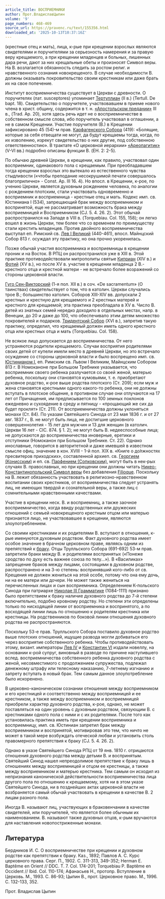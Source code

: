 ```yaml
---
article_title: ВОСПРИЕМНИКИ
author: Прот.ВладиславЦыпин
volume: '9'
page_numbers: 468-469
source_url: https://pravenc.ru/text/155356.html
downloaded_at: '2025-10-13T10:37:16Z'
---
```


(крестные отец и мать), лица, к-рые при крещении взрослых являются свидетелями и поручителями за серьезность намерения и за правую веру крещаемого, а при крещении младенцев и больных, лишенных дара речи, дают за них крещальные обеты и произносят Символ веры. На В. возлагается обязанность следить за ростом религ. и нравственного сознания новокрещеного. В случае необходимости В. должны оказывать покровительство своим крестникам или даже брать их на свое попечение.

Институт восприемничества существует в Церкви с древности. О поручителях (лат. susceptores) упоминает [Тертуллиан](https://pravenc.ru/text/Тертуллиан.html) (II в.) (Tertull. De bapt. 18). Свидетельство о поручителе, участвовавшем в приеме нового члена в христ. общину, содержится в т. н. [«Апостольском предании»](<https://pravenc.ru/text/ Апостольском предании .html>) III в., (Trad. Ap. 20), хотя здесь речь идет не о восприемничестве в собственном смысле слова, ибо поручитель участвовал в оглашении, а не в самом Крещении. Участие поручителя (В.) в Крещении зафиксировано 45 (54)-м прав. [Карфагенского Собора](<https://pravenc.ru/text/Карфагенского Собора.html>) (419): «Болящие, которые за себя отвещати не могут, да будут крещаемы тогда, когда, по их изволению, изрекут свидетельство о них другие, под собственною ответственностию». В трактате «О церковной иерархии» [«Ареопагитик»](<https://pravenc.ru/text/ Ареопагитик .html>) (V-VI вв.) подробно описаны функции В. (EH. 2: 2-5).

По обычаю древней Церкви, в крещении, как правило, участвовал один восприемник, одинакового пола с крещаемым. При преобладавшем тогда крещении взрослых это вытекало из естественного чувства стыдливости («чтобы преподание несокрушимой печати совершалось благоприлично» - Const. Ap. III 16. 4). Но впосл. в Крещении, к-рое, по учению Церкви, является духовным рождением человека, по аналогии с рождением плотским, стали участвовать одновременно и восприемник и восприемница - крестные отец и мать. Кодекс имп. св. Юстиниана I (534), запрещающий брак между восприемником и воспринятой, еще не рассматривает возможность брака между восприемницей и Восприемником (СJ. 5. 4. 26. 2). Этот обычай распространился на Западе в VIII в. (Torquebiau. Col. 155, 158); он легко вошел в жизнь Церкви, тем более что со временем по преимуществу стали крестить младенцев. Против двойного восприемничества выступал еп. Римский св. [Лев I Великий](<https://pravenc.ru/text/Лев I Великий.html>) (440-461), впосл. Майнцский Собор 813 г. осуждал эту практику, но она прочно укоренилась.

Позже обычай участия восприемника и восприемницы в крещении проник и на Восток. В РПЦ он распространился уже в XIII в. Этой практике противодействовали митрополиты святые [Киприан](https://pravenc.ru/text/Киприан.html) (XIV в.) и [Фотий](https://pravenc.ru/text/Фотий.html) (XV в.), но после XV в. участие в крещении младенца 2 В.- крестного отца и крестной матери - не встречало более возражений со стороны церковной власти.

[Гуго Сен-Викторский](<https://pravenc.ru/text/Гуго Сен-Викторский.html>) (1-я пол. XII в.) в соч. «De sacramentum» (О таинствах) свидетельствует о том, что в католич. Церкви случались трое В.; большинство католич. Соборов XIII-XIV вв. допускали 2 крестных и крестную для крещаемого и 2 крестных матерей и крестного для крещаемой; эта практика преобладала в XV в. Число В. детей из знатных семей нередко доходило в отдельных местах, напр. в Венеции, до 20 и даже до 100, что обеспечивало этим детям множество покровителей и подарков. [Тридентский Собор](<https://pravenc.ru/text/Тридентский Собор.html>) (XVI в.), запретив такую практику, определил, что крещаемый должен иметь одного крестного отца или крестных отца и мать (Torquebiau. Col. 158).

Не всякое лицо допускается до восприемничества. От него устраняются родители крещаемого. Случаи восприятия родителями своих детей от купели имели место в древней Церкви, но это встречало осуждение со стороны церковной власти и было воспрещено имп. св. [Юстинианом I](<https://pravenc.ru/text/Юстиниан I.html>), еп. Римским св. Львом I Великим, Майнцским Собором 813 г. В Номоканоне при Большом Требнике указывается, что восприемник своего ребенка разлучается со своей женой, матерью ребенка, поскольку они становятся кумовьями, т. е. приобретают духовное родство, к-рое выше родства плотского (Ст. 209); если муж и жена становятся крестными одного какого-то ребенка, они не должны вступать в плотское общение, в противном случае они отлучаются на 17 лет от Причащения, им предписывается по 100 земных поклонов ежедневно и сухоядение в среду и пятницу - «прощающий же сих да будет проклят» (Ст. 211). От восприемничества должны уклоняться монахи (Ст. 84). По указам Святейшего Синода от 23 мая 1836 г. и от 27 авг. 1837 г., В. не могут быть лица, не достигшие церковного совершеннолетия - 15 лет для мужчин и 13 для женщин (в католич. Церкви 16 лет - CIC. 874. § 1. 2); не могут быть В. недееспособные лица; не допускаются до восприемничества иноверные, еретики и отступники (Номоканон при Большом Требнике. Ст. 22). Однако инославные, говорится в авторитетной и даже имевшей в известном смысле офиц. значение в кон. XVIII - 1-й пол. XIX в. «Книге о до́лжностях пресвитеров приходских», составленной архиеп. св. [Георгием (Конисским)](<https://pravenc.ru/text/Георгием (Конисским).html>) и еп. св. [Парфением (Сопковским)](<https://pravenc.ru/text/Парфением (Сопковским).html>), могут быть в нек-рых случаях В. православных, но при крещении они должны читать [Никео-Константинопольский Символ веры](<https://pravenc.ru/text/Никео-Константинопольский Символ веры.html>) без добавления [Filioque](https://pravenc.ru/text/Filioque.html). Поскольку на В. лежит обязанность участвовать в религиозно-нравственном воспитании своих крестников, от восприемничества следует устранять лиц, не имеющих твердой и сознательной веры, а также лиц с сомнительными нравственными качествами.

Участие в крещении неск. В. и восприемниц, а также заочное восприемничество, когда ввиду родственных или дружеских отношений с семьей новокрещеного крестным отцом или матерью признается лицо, не участвовавшее в крещении, являются злоупотреблением.

Со своими крестниками и их родителями В. вступают в отношения, к-рые именуются духовным родством. Факт духовного родства имеет особое значение в брачном церковном праве, являясь одним из препятствий к [браку](https://pravenc.ru/text/браку.html). Отцы Трулльского Собора (691-692) 53-м прав. запретили браки между В. и родителями воспринятых («Понеже сродство по духу есть важнее союза по телу...»). В «Василиках» запрещение браков между лицами, состоящими в духовном родстве, распространено и на 3-ю степень: воспринявший кого-либо от св. Крещения не должен жениться на этой особе, потому что она ему дочь, ни на ее матери или дочери. Не может также жениться на перечисленных лицах и сын восприемника. Определением К-польского Синода при патриархе [Николае III Грамматике](<https://pravenc.ru/text/Николае III Грамматике.html>) (1084-1111) признано было препятствием к браку наличие духовного родства до 7-й степени включительно, подобно кровному родству. Но степени эти определены только по нисходящей линии от восприемника и воспринятого, а по восходящей линии лишь по отношению к родителям крестника или крестницы. На родственников по боковой линии отношения духовного родства не распространяются.

Поскольку 53-е прав. Трулльского Собора поставило духовное родство выше плотских отношений, ищущие развода могли добиваться его через восприятие собственного ребенка. Чтобы противодействовать этому, визант. императоры [Лев IV](<https://pravenc.ru/text/Лев IV.html>) и [Константин VI](<https://pravenc.ru/text/Константин VI.html>) издали новеллу, на основании к-рой супруг, виновный в разводе по причине наступившего вслед. восприемничества собственного ребенка духовного родства с женой, несовместимого с продолжением супружества, подлежал денежному штрафу или телесному наказанию, 7-летнему изгнанию и запрету вступать в новый брак. Тем самым данное злоупотребление было искоренено.

В церковно-каноническом сознании отношения между восприемником и его крестницей и соответственно между восприемницей и ее крестником, а также между восприемником и восприемницей приобрели характер духовного родства, к-рое, однако, не может поставляться на один уровень с духовным родством, связующим В. с крестниками одного пола с ними и с их родителями. После того как установилась практика иметь при крещении восприемника и восприемницу, имп. св. Юстиниан запретил брак между восприемником и воспринятой, мотивировав это тем, что ничто не может в такой мере возбуждать отеческой любви и установить столь правомерного препятствия к браку (CJ. 5. 4. 26. 2).

Однако в указе Святейшего Синода РПЦ от 19 янв. 1810 г. отрицаются отношения духовного родства между детьми В. и воспринятым. Святейший Синод нашел непреодолимое препятствие к браку лишь в отношениях между восприемницей и отцом ее крестницы, а также между восприемником и матерью крестника. Тем самым он исходил из непризнания канонической действительности восприемничества лица другого пола по отношению к крещаемому, хотя ни в этом указе Святейшего Синода, ни в позднейших актах церковной власти не возбраняется самый обычай участвовать в крещении в качестве В. 2 лицам разного пола.

Иногда В. называют лиц, участвующих в браковенчании в качестве свидетелей, или поручителей, что является более обычным их наименованием. В. называют также духовных отцов, к-рым вручаются для наставления новопостриженные монахи.

## Литература

Бердников И. С. О восприемничестве при крещении и духовном родстве как препятствии к браку. Каз., 1892; Павлов А. С. Курс церковного права. Серг. П., 1902. С. 311-313, 349-352; Herman E. Baptême en Orient // DDC. T. 7. Col. 174-201; Torquebiau P. Baptême en Occident // Ibid. Col. 110-174; Афанасьев Н., протопр. Вступление в Церковь. М., 1993. С. 86-93; Цыпин В., прот. Церковное право. М., 1996. С. 132-133, 352.

Прот.  Владислав   Цыпин

